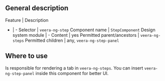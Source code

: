 ## General description

Feature | Description
- | -
Selector | `veera-ng-step`
Component name | `StepComponent`
Design system module | -
Content | yes
Permitted parent/ancestors | `veera-ng-steps`
Permitted children | any, `veera-ng-step-panel`

## Where to use

Is responsible for rendering a tab in `veera-ng-steps`. You can insert `veera-ng-step-panel` inside this component for better UI.
